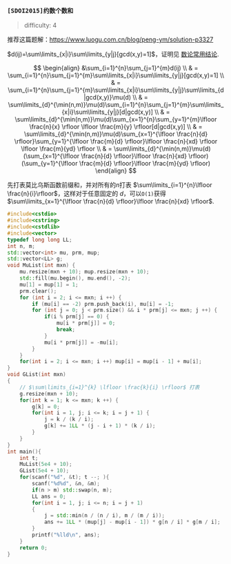 ### `[SDOI2015]约数个数和`

> difficulty: 4

推荐这篇题解：https://www.luogu.com.cn/blog/peng-ym/solution-p3327

$d(ij)=\sum\limits_{x|i}\sum\limits_{y|j}[gcd(x,y)=1]$，证明见 [数论常用结论](https://github.com/CSGrandeur/icpc_solution/blob/master/solutions/Math/NumberTheory/README.md#两数之积的约数个数).


$$
\begin{align}
&\sum_{i=1}^{n}\sum_{j=1}^{m}d(ij) \\
& = \sum_{i=1}^{n}\sum_{j=1}^{m}\sum\limits_{x|i}\sum\limits_{y|j}[gcd(x,y)=1] \\
& = \sum_{i=1}^{n}\sum_{j=1}^{m}\sum\limits_{x|i}\sum\limits_{y|j}\sum\limits_{d|gcd(x,y)}\mu(d) \\
& = \sum\limits_{d}^{\min(n,m)}\mu(d)\sum_{i=1}^{n}\sum_{j=1}^{m}\sum\limits_{x|i}\sum\limits_{y|j}[d|gcd(x,y)] \\
& = \sum\limits_{d}^{\min(n,m)}\mu(d)\sum_{x=1}^{n}\sum_{y=1}^{m}\lfloor \frac{n}{x} \rfloor \lfloor \frac{m}{y} \rfloor[d|gcd(x,y)] \\
& = \sum\limits_{d}^{\min(n,m)}\mu(d)\sum_{x=1}^{\lfloor \frac{n}{d} \rfloor}\sum_{y=1}^{\lfloor \frac{m}{d} \rfloor}\lfloor \frac{n}{xd} \rfloor \lfloor \frac{m}{yd} \rfloor \\
& = \sum\limits_{d}^{\min(n,m)}\mu(d)(\sum_{x=1}^{\lfloor \frac{n}{d} \rfloor}\lfloor \frac{n}{xd} \rfloor)(\sum_{y=1}^{\lfloor \frac{m}{d} \rfloor}\lfloor \frac{m}{yd} \rfloor)
\end{align}
$$

先打表莫比乌斯函数前缀和，并对所有的$n$打表 $\sum\limits_{i=1}^{n}\lfloor \frac{n}{i}\rfloor$，这样对于任意固定的 $d$，可以`O(1)`获得 $\sum\limits_{x=1}^{\lfloor \frac{n}{d} \rfloor}\lfloor \frac{n}{xd} \rfloor$.

```cpp
#include<cstdio>
#include<cstring>
#include<cstdlib>
#include<vector>
typedef long long LL;
int n, m;
std::vector<int> mu, prm, mup;
std::vector<LL> g;
void MuList(int mxn) {
    mu.resize(mxn + 10); mup.resize(mxn + 10);
    std::fill(mu.begin(), mu.end(), -2);
    mu[1] = mup[1] = 1;
    prm.clear();
    for (int i = 2; i <= mxn; i ++) {
        if (mu[i] == -2) prm.push_back(i), mu[i] = -1;
        for (int j = 0; j < prm.size() && i * prm[j] <= mxn; j ++) {
            if(i % prm[j] == 0) {
                mu[i * prm[j]] = 0;
                break;
            }
            mu[i * prm[j]] = -mu[i];
        }
    }
    for(int i = 2; i <= mxn; i ++) mup[i] = mup[i - 1] + mu[i];
}
void GList(int mxn)
{
    // $\sum\limits_{i=1}^{k} \lfloor \frac{k}{i} \rfloor$ 打表
    g.resize(mxn + 10);
    for(int k = 1; k <= mxn; k ++) {
        g[k] = 0;
        for(int i = 1, j; i <= k; i = j + 1) {
            j = k / (k / i);
            g[k] += 1LL * (j - i + 1) * (k / i);
        }
    }
}
int main(){
    int t;
    MuList(5e4 + 10);
    GList(5e4 + 10);
    for(scanf("%d", &t); t --; ){
        scanf("%d%d", &n, &m);
        if(n > m) std::swap(n, m);
        LL ans = 0;
        for(int i = 1, j; i <= n; i = j + 1)
        {
            j = std::min(n / (n / i), m / (m / i));
            ans += 1LL * (mup[j] - mup[i - 1]) * g[n / i] * g[m / i];
        }
        printf("%lld\n", ans);
    }
    return 0;
}
```